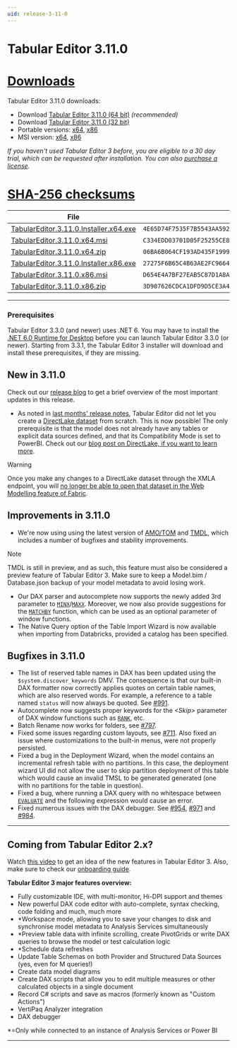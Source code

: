 ```yaml
---
uid: release-3-11-0
---
```

# Tabular Editor 3.11.0

# [**Downloads**](#tab/downloads)

Tabular Editor 3.11.0 downloads:

- Download [Tabular Editor 3.11.0 (64 bit)](https://cdn.tabulareditor.com/files/TabularEditor.3.11.0.Installer.x64.exe) *(recommended)*
- Download [Tabular Editor 3.11.0 (32 bit)](https://cdn.tabulareditor.com/files/TabularEditor.3.11.0.Installer.x86.exe)
- Portable versions: [x64](https://cdn.tabulareditor.com/files/TabularEditor.3.11.0.x64.zip), [x86](https://cdn.tabulareditor.com/files/TabularEditor.3.11.0.x86.zip)
- MSI version: [x64](https://cdn.tabulareditor.com/files/TabularEditor.3.11.0.x64.msi), [x86](https://cdn.tabulareditor.com/files/TabularEditor.3.11.0.x86.msi)

*If you haven't used Tabular Editor 3 before, you are eligible to a 30 day trial, which can be requested after installation. You can also [purchase a license](https://tabulareditor.com/licensing).*

# [**SHA-256 checksums**](#tab/checksums)

| File | SHA-256 |
| -- | -- |
| [TabularEditor.3.11.0.Installer.x64.exe](https://cdn.tabulareditor.com/files/TabularEditor.3.11.0.Installer.x64.exe) | `4E65D74F7535F7B5543AA592B2558DA20AA85958D8623558B75E65053BC50D6C` |
| [TabularEditor.3.11.0.x64.msi](https://cdn.tabulareditor.com/files/TabularEditor.3.11.0.x64.msi) | `C334EDD03701D05F25255CE83375C72E0ACEE7866914D382CAC7E0A83B59FD46` |
| [TabularEditor.3.11.0.x64.zip](https://cdn.tabulareditor.com/files/TabularEditor.3.11.0.x64.zip) | `06BA6B064CF193AD435F19999F6F71E54225C6B9BF733C944C8D7DE1834C8BD7` |
| [TabularEditor.3.11.0.Installer.x86.exe](https://cdn.tabulareditor.com/files/TabularEditor.3.11.0.Installer.x86.exe) | `27275F6B65C4B63AE2FC96648BDA74D9A4F860D725DB1188DA7283DF63F5D504` |
| [TabularEditor.3.11.0.x86.msi](https://cdn.tabulareditor.com/files/TabularEditor.3.11.0.x86.msi) | `D654E4A7BF27EAB5C87D1A8A60F1B8BCD6978AED6BF6C47C420B3F22579ACEAE` |
| [TabularEditor.3.11.0.x86.zip](https://cdn.tabulareditor.com/files/TabularEditor.3.11.0.x86.zip) | `3D907626CDCA1DFD9D5CE3A474FFE8574267512C109FC7611A8A3BB020B4B8C9` |

***

### Prerequisites

Tabular Editor 3.3.0 (and newer) uses .NET 6. You may have to install the [.NET 6.0 Runtime for Desktop](https://dotnet.microsoft.com/en-us/download/dotnet/6.0/runtime) before you can launch Tabular Editor 3.3.0 (or newer). Starting from 3.3.1, the Tabular Editor 3 installer will download and install these prerequisites, if they are missing.

## New in 3.11.0

Check out our [release blog](https://blog.tabulareditor.com/2023/09/25/september-release-tabular-editor-3-11-0/) to get a brief overview of the most important updates in this release.

- As noted in [last months' release notes](xref:release-3-10-1), Tabular Editor did not let you create a [DirectLake dataset](https://learn.microsoft.com/en-us/power-bi/enterprise/directlake-overview) from scratch. This is now possible! The only prerequisite is that the model does not already have any tables or explicit data sources defined, and that its Compatibility Mode is set to PowerBI. Check out our [blog post on DirectLake, if you want to learn more](https://blog.tabulareditor.com/2023/08/23/fabric-direct-lake-dataset/).

> [!WARNING]
> Once you make any changes to a DirectLake dataset through the XMLA endpoint, you will [no longer be able to open that dataset in the Web Modelling feature of Fabric](https://learn.microsoft.com/en-us/power-bi/enterprise/directlake-overview#enable-xmla-read-write:~:text=Direct%20Lake%20datasets%20created%20or%20modified%20by%20using%20XMLA%2Dbased%20tools%20cannot%20be%20opened%20in%20the%20Web%20modelling%20feature.).

## Improvements in 3.11.0

- We're now using using the latest version of [AMO/TOM](https://www.nuget.org/packages/Microsoft.AnalysisServices.NetCore.retail.amd64/) and [TMDL](https://www.nuget.org/packages/Microsoft.AnalysisServices.Tabular.Tmdl.NetCore.retail.amd64), which includes a number of bugfixes and stability improvements.

> [!NOTE]
> TMDL is still in preview, and as such, this feature must also be considered a preview feature of Tabular Editor 3. Make sure to keep a Model.bim / Database.json backup of your model metadata to avoid losing work.

- Our DAX parser and autocomplete now supports the newly added 3rd parameter to [`MINX`](https://dax.guide/minx)/[`MAXX`](https://dax.guide/maxx). Moreover, we now also provide suggestions for the [`MATCHBY`](https://dax.guide/matchby) function, which can be used as an optional parameter of window functions.
- The Native Query option of the Table Import Wizard is now available when importing from Databricks, provided a catalog has been specified.

## Bugfixes in 3.11.0

- The list of reserved table names in DAX has been updated using the `$system.discover_keywords` DMV. The consequence is that our built-in DAX formatter now correctly applies quotes on certain table names, which are also reserved words. For example, a reference to a table named `status` will now always be quoted. See [#991](https://github.com/TabularEditor/TabularEditor3/issues/991).
- Autocomplete now suggests proper keywords for the *&lt;Skip&gt;* parameter of DAX window functions such as [`RANK`](https://dax.guide), etc.
- Batch Rename now works for folders, see [#797](https://github.com/TabularEditor/TabularEditor3/issues/797).
- Fixed some issues regarding custom layouts, see [#711](https://github.com/TabularEditor/TabularEditor3/issues/711). Also fixed an issue where customizations to the built-in menus, were not properly persisted.
- Fixed a bug in the Deployment Wizard, when the model contains an incremental refresh table with no partitions. In this case, the deployment wizard UI did not allow the user to skip partition deployment of this table which would cause an invalid TMSL to be generated generated (one with no partitions for the table in question).
- Fixed a bug, where running a DAX query with no whitespace between [`EVALUATE`](https://dax.guide) and the following expression would cause an error.
- Fixed numerous issues with the DAX debugger. See [#954](https://github.com/TabularEditor/TabularEditor3/issues/954), [#971](https://github.com/TabularEditor/TabularEditor3/issues/971) and [#984](https://github.com/TabularEditor/TabularEditor3/issues/984).

---
## Coming from Tabular Editor 2.x?

Watch [this video](https://www.youtube.com/watch?v=pt3DdcjfImY) to get an idea of the new features in Tabular Editor 3. Also, make sure to check our [onboarding guide](https://docs.tabulareditor.com/onboarding/index.html).

**Tabular Editor 3 major features overview:**
- Fully customizable IDE, with multi-monitor, Hi-DPI support and themes
- New powerful DAX code editor with auto-complete, syntax checking, code folding and much, much more
- *Workspace mode, allowing you to save your changes to disk and synchronise model metadata to Analysis Services simultaneously
- *Preview table data with infinite scrolling, create PivotGrids or write DAX queries to browse the model or test calculation logic
- *Schedule data refreshes
- Update Table Schemas on both Provider and Structured Data Sources (yes, even for M queries!)
- Create data model diagrams
- Create DAX scripts that allow you to edit multiple measures or other calculated objects in a single document
- Record C# scripts and save as macros (formerly known as "Custom Actions")
- VertiPaq Analyzer integration
- DAX debugger

*=Only while connected to an instance of Analysis Services or Power BI

---
